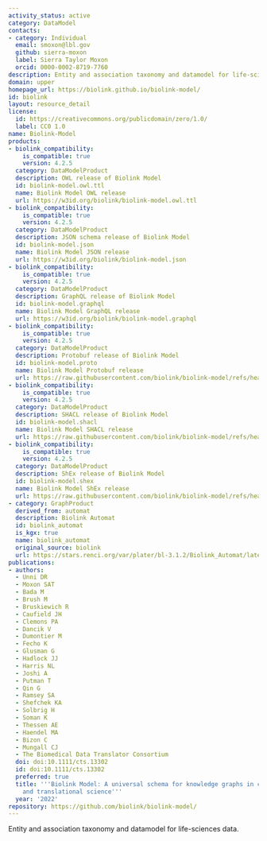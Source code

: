 ```yaml
---
activity_status: active
category: DataModel
contacts:
- category: Individual
  email: smoxon@lbl.gov
  github: sierra-moxon
  label: Sierra Taylor Moxon
  orcid: 0000-0002-8719-7760
description: Entity and association taxonomy and datamodel for life-sciences data
domain: upper
homepage_url: https://biolink.github.io/biolink-model/
id: biolink
layout: resource_detail
license:
  id: https://creativecommons.org/publicdomain/zero/1.0/
  label: CC0 1.0
name: Biolink-Model
products:
- biolink_compatibility:
    is_compatible: true
    version: 4.2.5
  category: DataModelProduct
  description: OWL release of Biolink Model
  id: biolink-model.owl.ttl
  name: Biolink Model OWL release
  url: https://w3id.org/biolink/biolink-model.owl.ttl
- biolink_compatibility:
    is_compatible: true
    version: 4.2.5
  category: DataModelProduct
  description: JSON schema release of Biolink Model
  id: biolink-model.json
  name: Biolink Model JSON release
  url: https://w3id.org/biolink/biolink-model.json
- biolink_compatibility:
    is_compatible: true
    version: 4.2.5
  category: DataModelProduct
  description: GraphQL release of Biolink Model
  id: biolink-model.graphql
  name: Biolink Model GraphQL release
  url: https://w3id.org/biolink/biolink-model.graphql
- biolink_compatibility:
    is_compatible: true
    version: 4.2.5
  category: DataModelProduct
  description: Protobuf release of Biolink Model
  id: biolink-model.proto
  name: Biolink Model Protobuf release
  url: https://raw.githubusercontent.com/biolink/biolink-model/refs/heads/master/project/protobuf/biolink_model.proto
- biolink_compatibility:
    is_compatible: true
    version: 4.2.5
  category: DataModelProduct
  description: SHACL release of Biolink Model
  id: biolink-model.shacl
  name: Biolink Model SHACL release
  url: https://raw.githubusercontent.com/biolink/biolink-model/refs/heads/master/project/shacl/biolink_model.shacl.ttl
- biolink_compatibility:
    is_compatible: true
    version: 4.2.5
  category: DataModelProduct
  description: ShEx release of Biolink Model
  id: biolink-model.shex
  name: Biolink Model ShEx release
  url: https://raw.githubusercontent.com/biolink/biolink-model/refs/heads/master/project/shex/biolink_model.shex
- category: GraphProduct
  derived_from: automat
  description: Biolink Automat
  id: biolink_automat
  is_kgx: true
  name: biolink_automat
  original_source: biolink
  url: https://stars.renci.org/var/plater/bl-3.1.2/Biolink_Automat/latest/kgx_files
publications:
- authors:
  - Unni DR
  - Moxon SAT
  - Bada M
  - Brush M
  - Bruskiewich R
  - Caufield JH
  - Clemons PA
  - Dancik V
  - Dumontier M
  - Fecho K
  - Glusman G
  - Hadlock JJ
  - Harris NL
  - Joshi A
  - Putman T
  - Qin G
  - Ramsey SA
  - Shefchek KA
  - Solbrig H
  - Soman K
  - Thessen AE
  - Haendel MA
  - Bizon C
  - Mungall CJ
  - The Biomedical Data Translator Consortium
  doi: doi:10.1111/cts.13302
  id: doi:10.1111/cts.13302
  preferred: true
  title: '''Biolink Model: A universal schema for knowledge graphs in clinical, biomedical,
    and translational science'''
  year: '2022'
repository: https://github.com/biolink/biolink-model/
---
```

Entity and association taxonomy and datamodel for life-sciences data.